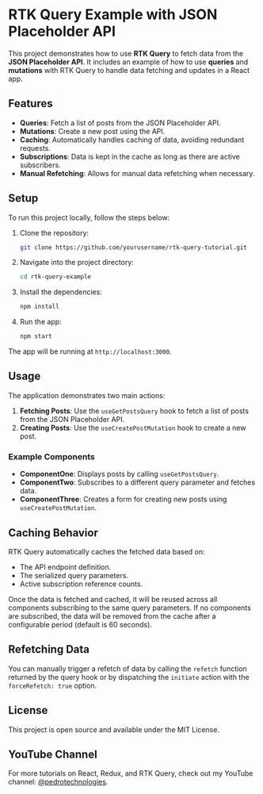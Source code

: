 # RTK Query Example with JSON Placeholder API

This project demonstrates how to use **RTK Query** to fetch data from the **JSON Placeholder API**. It includes an example of how to use **queries** and **mutations** with RTK Query to handle data fetching and updates in a React app.

## Features

- **Queries**: Fetch a list of posts from the JSON Placeholder API.
- **Mutations**: Create a new post using the API.
- **Caching**: Automatically handles caching of data, avoiding redundant requests.
- **Subscriptions**: Data is kept in the cache as long as there are active subscribers.
- **Manual Refetching**: Allows for manual data refetching when necessary.

## Setup

To run this project locally, follow the steps below:

1. Clone the repository:

   ```bash
   git clone https://github.com/yourusername/rtk-query-tutorial.git
   ```

2. Navigate into the project directory:

   ```bash
   cd rtk-query-example
   ```

3. Install the dependencies:

   ```bash
   npm install
   ```

4. Run the app:

   ```bash
   npm start
   ```

The app will be running at `http://localhost:3000`.

## Usage

The application demonstrates two main actions:

1. **Fetching Posts**: Use the `useGetPostsQuery` hook to fetch a list of posts from the JSON Placeholder API.
2. **Creating Posts**: Use the `useCreatePostMutation` hook to create a new post.

### Example Components

- **ComponentOne**: Displays posts by calling `useGetPostsQuery`.
- **ComponentTwo**: Subscribes to a different query parameter and fetches data.
- **ComponentThree**: Creates a form for creating new posts using `useCreatePostMutation`.

## Caching Behavior

RTK Query automatically caches the fetched data based on:

- The API endpoint definition.
- The serialized query parameters.
- Active subscription reference counts.

Once the data is fetched and cached, it will be reused across all components subscribing to the same query parameters. If no components are subscribed, the data will be removed from the cache after a configurable period (default is 60 seconds).

## Refetching Data

You can manually trigger a refetch of data by calling the `refetch` function returned by the query hook or by dispatching the `initiate` action with the `forceRefetch: true` option.

## License

This project is open source and available under the MIT License.

## YouTube Channel

For more tutorials on React, Redux, and RTK Query, check out my YouTube channel: [@pedrotechnologies](https://www.youtube.com/c/pedrotechnologies).
